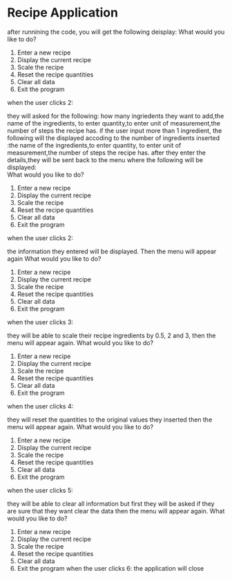 # Recipe Application
after runnining the code, you will get the following deisplay:
What would you like to do?
1) Enter a new recipe
2) Display the current recipe
3) Scale the recipe
4) Reset the recipe quantities
5) Clear all data
6) Exit the program

when the user clicks 2:

they will asked for the following:
how many ingriedents they want to add,the name of the ingredients,
to enter quantity,to enter unit of measurement,the number of steps the recipe has.
if the user input more than 1 ingredient, the following will the displayed accoding 
to the number of ingredients inserted :the name of the ingredients,to enter quantity,
to enter unit of measurement,the number of steps the recipe has. after they
enter the details,they will be sent back to the menu where the following will be 
displayed:   
What would you like to do?
1) Enter a new recipe
2) Display the current recipe
3) Scale the recipe
4) Reset the recipe quantities
5) Clear all data
6) Exit the program

when the user clicks 2:

the information they entered will be displayed. Then the menu will appear again
What would you like to do?
1) Enter a new recipe
2) Display the current recipe
3) Scale the recipe
4) Reset the recipe quantities
5) Clear all data
6) Exit the program

when the user clicks 3:

they will be able to scale their recipe ingredients by 0.5, 2 and 3, then the menu
will appear again.
What would you like to do?
1) Enter a new recipe
2) Display the current recipe
3) Scale the recipe
4) Reset the recipe quantities
5) Clear all data
6) Exit the program

when the user clicks 4:

they will reset the quantities to the original values they inserted then the menu
will appear again.
What would you like to do?
1) Enter a new recipe
2) Display the current recipe
3) Scale the recipe
4) Reset the recipe quantities
5) Clear all data
6) Exit the program

when the user clicks 5:

they will be able to clear all information but first they will be asked if 
they are sure that they want clear the data then the menu will appear again.
What would you like to do?
1) Enter a new recipe
2) Display the current recipe
3) Scale the recipe
4) Reset the recipe quantities
5) Clear all data
6) Exit the program
when the user clicks 6:
the application will close
